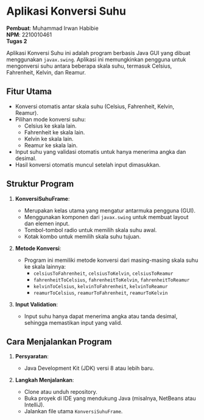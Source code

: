 # Aplikasi Konversi Suhu

**Pembuat**: Muhammad Irwan Habibie  
**NPM**: 2210010461  
**Tugas 2**

Aplikasi Konversi Suhu ini adalah program berbasis Java GUI yang dibuat menggunakan `javax.swing`. Aplikasi ini memungkinkan pengguna untuk mengonversi suhu antara beberapa skala suhu, termasuk Celsius, Fahrenheit, Kelvin, dan Reamur.

## Fitur Utama

- Konversi otomatis antar skala suhu (Celsius, Fahrenheit, Kelvin, Reamur).
- Pilihan mode konversi suhu:
  - Celsius ke skala lain.
  - Fahrenheit ke skala lain.
  - Kelvin ke skala lain.
  - Reamur ke skala lain.
- Input suhu yang validasi otomatis untuk hanya menerima angka dan desimal.
- Hasil konversi otomatis muncul setelah input dimasukkan.

## Struktur Program

1. **KonversiSuhuFrame**:
   - Merupakan kelas utama yang mengatur antarmuka pengguna (GUI).
   - Menggunakan komponen dari `javax.swing` untuk membuat layout dan elemen input.
   - Tombol-tombol radio untuk memilih skala suhu awal.
   - Kotak kombo untuk memilih skala suhu tujuan.

2. **Metode Konversi**:
   - Program ini memiliki metode konversi dari masing-masing skala suhu ke skala lainnya:
     - `celsiusToFahrenheit`, `celsiusToKelvin`, `celsiusToReamur`
     - `fahrenheitToCelsius`, `fahrenheitToKelvin`, `fahrenheitToReamur`
     - `kelvinToCelsius`, `kelvinToFahrenheit`, `kelvinToReamur`
     - `reamurToCelsius`, `reamurToFahrenheit`, `reamurToKelvin`

3. **Input Validation**:
   - Input suhu hanya dapat menerima angka atau tanda desimal, sehingga memastikan input yang valid.

## Cara Menjalankan Program

1. **Persyaratan**:
   - Java Development Kit (JDK) versi 8 atau lebih baru.

2. **Langkah Menjalankan**:
   - Clone atau unduh repository.
   - Buka proyek di IDE yang mendukung Java (misalnya, NetBeans atau IntelliJ).
   - Jalankan file utama `KonversiSuhuFrame`.

